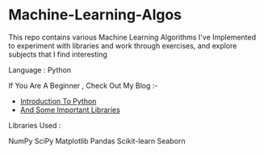 # Machine-Learning-Algos
This repo contains various Machine Learning Algorithms I've Implemented to experiment with libraries and work through exercises, and explore subjects that I find interesting

Language : Python

If You Are A Beginner , Check Out My Blog :-
- <a href="http://blog.webintellects.info/2018/01/introduction.html">Introduction To Python</a>
- <a href="http://blog.webintellects.info/2018/01/numpy.html">And Some Important Libraries</a>

Libraries Used :

NumPy
SciPy
Matplotlib
Pandas
Scikit-learn
Seaborn

